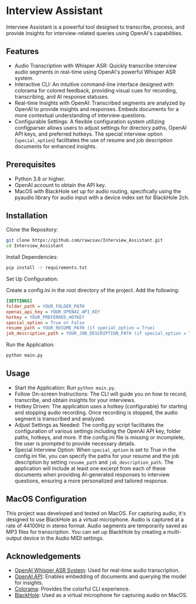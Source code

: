 # Interview Assistant

Interview Assistant is a powerful tool designed to transcribe, process, and provide insights for interview-related queries using OpenAI's capabilities.

## Features

- Audio Transcription with Whisper ASR: Quickly transcribe interview audio segments in real-time using OpenAI's powerful Whisper ASR system.
- Interactive CLI: An intuitive command-line interface designed with colorama for colored feedback, providing visual cues for recording, transcribing, and AI response statuses.
- Real-time Insights with OpenAI: Transcribed segments are analyzed by OpenAI to provide insights and responses. Embeds documents for a more contextual understanding of interview questions.
- Configurable Settings: A flexible configuration system utilizing configparser allows users to adjust settings for directory paths, OpenAI API keys, and preferred hotkeys. The special interview option (`special_option`) facilitates the use of resume and job description documents for enhanced insights.

## Prerequisites

- Python 3.8 or higher.
- OpenAI account to obtain the API key.
- MacOS with BlackHole set up for audio routing, specifically using the pyaudio library for audio input with a device index set for BlackHole 2ch.

## Installation

Clone the Repository:

```bash
git clone https://github.com/rawcsav/Interview_Assistant.git
cd Interview_Assistant
```

Install Dependencies:

```bash
pip install -r requirements.txt
```

Set Up Configuration:

Create a config.ini in the root directory of the project. Add the following:

```ini
[SETTINGS]
folder_path = YOUR_FOLDER_PATH
openai_api_key = YOUR_OPENAI_API_KEY
hotkey = YOUR_PREFERRED_HOTKEY
special_option = True or False
resume_path = YOUR_RESUME_PATH (if special_option = True)
job_description_path = YOUR_JOB_DESCRIPTION_PATH (if special_option = True)
```

Run the Application:

```bash
python main.py
```

## Usage

- Start the Application: Run `python main.py`.
- Follow On-screen Instructions: The CLI will guide you on how to record, transcribe, and obtain insights for your interviews.
- Hotkey Driven: The application uses a hotkey (configurable) for starting and stopping audio recording. Once recording is stopped, the audio segment is transcribed and analyzed.
- Adjust Settings as Needed: The config.py script facilitates the configuration of various settings including the OpenAI API key, folder paths, hotkeys, and more. If the config.ini file is missing or incomplete, the user is prompted to provide necessary details.
- Special Interview Option: When `special_option` is set to True in the config.ini file, you can specify the paths for your resume and the job description by setting `resume_path` and `job_description_path`. The application will include at least one excerpt from each of these documents when providing AI-generated responses to interview questions, ensuring a more personalized and tailored response.

## MacOS Configuration

This project was developed and tested on MacOS. For capturing audio, it's designed to use BlackHole as a virtual microphone. Audio is captured at a rate of 44100Hz in stereo format. Audio segments are temporarily saved as MP3 files for transcription. You can set up BlackHole by creating a multi-output device in the Audio MIDI settings.

## Acknowledgements

- [OpenAI Whisper ASR System](https://openai.com/research/whisper-asr): Used for real-time audio transcription.
- [OpenAI API](https://openai.com/api/): Enables embedding of documents and querying the model for insights.
- [Colorama](https://pypi.org/project/colorama/): Provides the colorful CLI experience.
- [BlackHole](https://existential.audio/blackhole/): Used as a virtual microphone for capturing audio on MacOS.